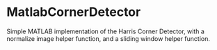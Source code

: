 # MatlabCornerDetector
Simple MATLAB implementation of the Harris Corner Detector, with a normalize image helper function, and a sliding window helper function. 
